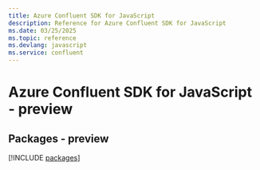 ```yaml
---
title: Azure Confluent SDK for JavaScript
description: Reference for Azure Confluent SDK for JavaScript
ms.date: 03/25/2025
ms.topic: reference
ms.devlang: javascript
ms.service: confluent
---
```

# Azure Confluent SDK for JavaScript - preview
## Packages - preview
[!INCLUDE [packages](confluent-index.md)]